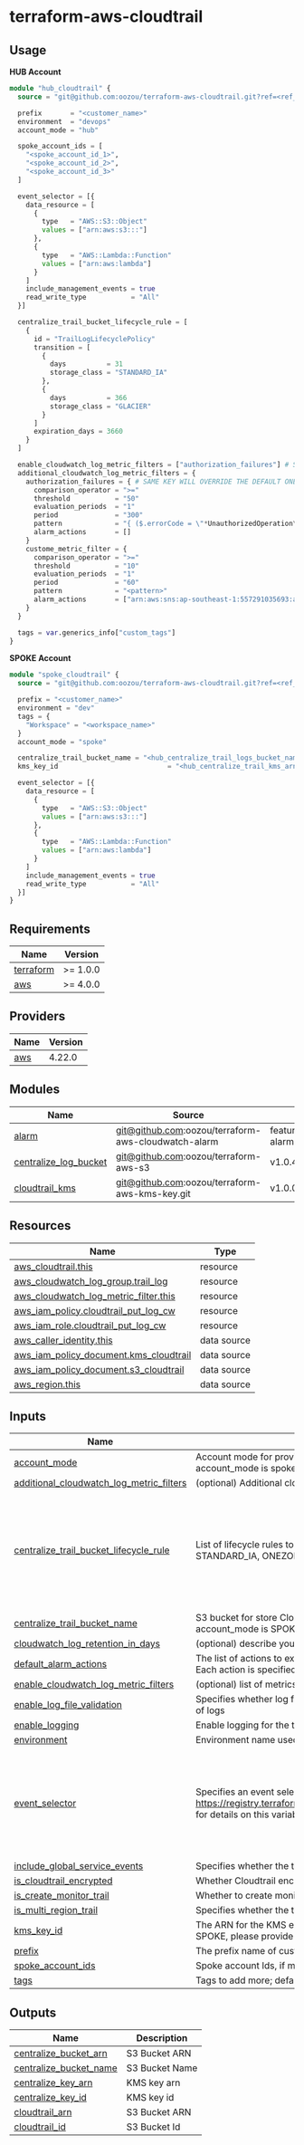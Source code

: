 # terraform-aws-cloudtrail

## Usage

**HUB Account**

```terraform
module "hub_cloudtrail" {
  source = "git@github.com:oozou/terraform-aws-cloudtrail.git?ref=<ref_id>"

  prefix       = "<customer_name>"
  environment  = "devops"
  account_mode = "hub"

  spoke_account_ids = [
    "<spoke_account_id_1>",
    "<spoke_account_id_2>",
    "<spoke_account_id_3>"
  ]

  event_selector = [{
    data_resource = [
      {
        type   = "AWS::S3::Object"
        values = ["arn:aws:s3:::"]
      },
      {
        type   = "AWS::Lambda::Function"
        values = ["arn:aws:lambda"]
      }
    ]
    include_management_events = true
    read_write_type           = "All"
  }]

  centralize_trail_bucket_lifecycle_rule = [
    {
      id = "TrailLogLifecyclePolicy"
      transition = [
        {
          days          = 31
          storage_class = "STANDARD_IA"
        },
        {
          days          = 366
          storage_class = "GLACIER"
        }
      ]
      expiration_days = 3660
    }
  ]

  enable_cloudwatch_log_metric_filters = ["authorization_failures"] # SELECT THE DEFUALT SETTING
  additional_cloudwatch_log_metric_filters = {
    authorization_failures = { # SAME KEY WILL OVERRIDE THE DEFAULT ONE
      comparison_operator = ">="
      threshold           = "50"
      evaluation_periods  = "1"
      period              = "300"
      pattern             = "{ ($.errorCode = \"*UnauthorizedOperation\") || ($.errorCode = \"AccessDenied*\") }"
      alarm_actions       = []
    }
    custome_metric_filter = {
      comparison_operator = ">="
      threshold           = "10"
      evaluation_periods  = "1"
      period              = "60"
      pattern             = "<pattern>"
      alarm_actions       = ["arn:aws:sns:ap-southeast-1:557291035693:alarm"]
    }
  }

  tags = var.generics_info["custom_tags"]
}

```

**SPOKE Account**

```terraform
module "spoke_cloudtrail" {
  source = "git@github.com:oozou/terraform-aws-cloudtrail.git?ref=<ref_id>"

  prefix = "<customer_name>"
  environment = "dev"
  tags = {
    "Workspace" = "<workspace_name>"
  }
  account_mode = "spoke"

  centralize_trail_bucket_name = "<hub_centralize_trail_logs_bucket_name>"
  kms_key_id                           = "<hub_centralize_trail_kms_arn>"

  event_selector = [{
    data_resource = [
      {
        type   = "AWS::S3::Object"
        values = ["arn:aws:s3:::"]
      },
      {
        type   = "AWS::Lambda::Function"
        values = ["arn:aws:lambda"]
      }
    ]
    include_management_events = true
    read_write_type           = "All"
  }]
}
```

<!-- BEGIN_TF_DOCS -->
## Requirements

| Name                                                                      | Version  |
|---------------------------------------------------------------------------|----------|
| <a name="requirement_terraform"></a> [terraform](#requirement\_terraform) | >= 1.0.0 |
| <a name="requirement_aws"></a> [aws](#requirement\_aws)                   | >= 4.0.0 |

## Providers

| Name                                              | Version |
|---------------------------------------------------|---------|
| <a name="provider_aws"></a> [aws](#provider\_aws) | 4.22.0  |

## Modules

| Name                                                                                                    | Source                                              | Version                  |
|---------------------------------------------------------------------------------------------------------|-----------------------------------------------------|--------------------------|
| <a name="module_alarm"></a> [alarm](#module\_alarm)                                                     | git@github.com:oozou/terraform-aws-cloudwatch-alarm | feature/cloudwatch-alarm |
| <a name="module_centralize_log_bucket"></a> [centralize\_log\_bucket](#module\_centralize\_log\_bucket) | git@github.com:oozou/terraform-aws-s3               | v1.0.4                   |
| <a name="module_cloudtrail_kms"></a> [cloudtrail\_kms](#module\_cloudtrail\_kms)                        | git@github.com:oozou/terraform-aws-kms-key.git      | v1.0.0                   |

## Resources

| Name                                                                                                                                              | Type        |
|---------------------------------------------------------------------------------------------------------------------------------------------------|-------------|
| [aws_cloudtrail.this](https://registry.terraform.io/providers/hashicorp/aws/latest/docs/resources/cloudtrail)                                     | resource    |
| [aws_cloudwatch_log_group.trail_log](https://registry.terraform.io/providers/hashicorp/aws/latest/docs/resources/cloudwatch_log_group)            | resource    |
| [aws_cloudwatch_log_metric_filter.this](https://registry.terraform.io/providers/hashicorp/aws/latest/docs/resources/cloudwatch_log_metric_filter) | resource    |
| [aws_iam_policy.cloudtrail_put_log_cw](https://registry.terraform.io/providers/hashicorp/aws/latest/docs/resources/iam_policy)                    | resource    |
| [aws_iam_role.cloudtrail_put_log_cw](https://registry.terraform.io/providers/hashicorp/aws/latest/docs/resources/iam_role)                        | resource    |
| [aws_caller_identity.this](https://registry.terraform.io/providers/hashicorp/aws/latest/docs/data-sources/caller_identity)                        | data source |
| [aws_iam_policy_document.kms_cloudtrail](https://registry.terraform.io/providers/hashicorp/aws/latest/docs/data-sources/iam_policy_document)      | data source |
| [aws_iam_policy_document.s3_cloudtrail](https://registry.terraform.io/providers/hashicorp/aws/latest/docs/data-sources/iam_policy_document)       | data source |
| [aws_region.this](https://registry.terraform.io/providers/hashicorp/aws/latest/docs/data-sources/region)                                          | data source |

## Inputs

| Name                                                                                                                                                               | Description                                                                                                                                                                                          | Type                                                                                                                                                                                                                            | Default | Required |
|--------------------------------------------------------------------------------------------------------------------------------------------------------------------|------------------------------------------------------------------------------------------------------------------------------------------------------------------------------------------------------|---------------------------------------------------------------------------------------------------------------------------------------------------------------------------------------------------------------------------------|---------|:--------:|
| <a name="input_account_mode"></a> [account\_mode](#input\_account\_mode)                                                                                           | Account mode for provision cloudtrail, if account\_mode is hub, will provision S3, KMS, CloudTrail. if account\_mode is spoke, will provision only CloudTrail                                        | `string`                                                                                                                                                                                                                        | n/a     |   yes    |
| <a name="input_additional_cloudwatch_log_metric_filters"></a> [additional\_cloudwatch\_log\_metric\_filters](#input\_additional\_cloudwatch\_log\_metric\_filters) | (optional) Additional cloudwatch log filter                                                                                                                                                          | `any`                                                                                                                                                                                                                           | `{}`    |    no    |
| <a name="input_centralize_trail_bucket_lifecycle_rule"></a> [centralize\_trail\_bucket\_lifecycle\_rule](#input\_centralize\_trail\_bucket\_lifecycle\_rule)       | List of lifecycle rules to transition the data. Leave empty to disable this feature. storage\_class can be STANDARD\_IA, ONEZONE\_IA, INTELLIGENT\_TIERING, GLACIER, or DEEP\_ARCHIVE                | <pre>list(object({<br>    id = string<br><br>    transition = list(object({<br>      days          = number<br>      storage_class = string<br>    }))<br><br>    expiration_days = number<br>  }))</pre>                       | `[]`    |    no    |
| <a name="input_centralize_trail_bucket_name"></a> [centralize\_trail\_bucket\_name](#input\_centralize\_trail\_bucket\_name)                                       | S3 bucket for store Cloudtrail log (long terms), leave this default if account\_mode is hub. If account\_mode is SPOKE, please provide centrailize S3 bucket name (hub).                             | `string`                                                                                                                                                                                                                        | `""`    |    no    |
| <a name="input_cloudwatch_log_retention_in_days"></a> [cloudwatch\_log\_retention\_in\_days](#input\_cloudwatch\_log\_retention\_in\_days)                         | (optional) describe your variable                                                                                                                                                                    | `number`                                                                                                                                                                                                                        | `365`   |    no    |
| <a name="input_default_alarm_actions"></a> [default\_alarm\_actions](#input\_default\_alarm\_actions)                                                              | The list of actions to execute when this alarm transitions into an ALARM state from any other state. Each action is specified as an Amazon Resource Name (ARN).                                      | `list(string)`                                                                                                                                                                                                                  | `[]`    |    no    |
| <a name="input_enable_cloudwatch_log_metric_filters"></a> [enable\_cloudwatch\_log\_metric\_filters](#input\_enable\_cloudwatch\_log\_metric\_filters)             | (optional) list of metrics filter to enable                                                                                                                                                          | `list(string)`                                                                                                                                                                                                                  | `[]`    |    no    |
| <a name="input_enable_log_file_validation"></a> [enable\_log\_file\_validation](#input\_enable\_log\_file\_validation)                                             | Specifies whether log file integrity validation is enabled. Creates signed digest for validated contents of logs                                                                                     | `bool`                                                                                                                                                                                                                          | `true`  |    no    |
| <a name="input_enable_logging"></a> [enable\_logging](#input\_enable\_logging)                                                                                     | Enable logging for the trail                                                                                                                                                                         | `bool`                                                                                                                                                                                                                          | `true`  |    no    |
| <a name="input_environment"></a> [environment](#input\_environment)                                                                                                | Environment name used as environment resources name.                                                                                                                                                 | `string`                                                                                                                                                                                                                        | n/a     |   yes    |
| <a name="input_event_selector"></a> [event\_selector](#input\_event\_selector)                                                                                     | Specifies an event selector for enabling data event logging. See: https://registry.terraform.io/providers/hashicorp/aws/latest/docs/resources/cloudtrail#event_selector for details on this variable | <pre>list(object({<br>    include_management_events = bool<br>    read_write_type           = string<br><br>    data_resource = list(object({<br>      type   = string<br>      values = list(string)<br>    }))<br>  }))</pre> | `[]`    |    no    |
| <a name="input_include_global_service_events"></a> [include\_global\_service\_events](#input\_include\_global\_service\_events)                                    | Specifies whether the trail is publishing events from global services such as IAM to the log files                                                                                                   | `bool`                                                                                                                                                                                                                          | `true`  |    no    |
| <a name="input_is_cloudtrail_encrypted"></a> [is\_cloudtrail\_encrypted](#input\_is\_cloudtrail\_encrypted)                                                        | Whether Cloudtrail encryption enable or not.                                                                                                                                                         | `bool`                                                                                                                                                                                                                          | `true`  |    no    |
| <a name="input_is_create_monitor_trail"></a> [is\_create\_monitor\_trail](#input\_is\_create\_monitor\_trail)                                                      | Whether to create monitor trails.                                                                                                                                                                    | `bool`                                                                                                                                                                                                                          | `true`  |    no    |
| <a name="input_is_multi_region_trail"></a> [is\_multi\_region\_trail](#input\_is\_multi\_region\_trail)                                                            | Specifies whether the trail is created in the current region or in all regions                                                                                                                       | `bool`                                                                                                                                                                                                                          | `true`  |    no    |
| <a name="input_kms_key_id"></a> [kms\_key\_id](#input\_kms\_key\_id)                                                                                               | The ARN for the KMS encryption key. Leave this default if account\_mode is hub. If account\_mode is SPOKE, please provide centrailize kms key arn (hub).                                             | `string`                                                                                                                                                                                                                        | `""`    |    no    |
| <a name="input_prefix"></a> [prefix](#input\_prefix)                                                                                                               | The prefix name of customer to be displayed in AWS console and resource                                                                                                                              | `string`                                                                                                                                                                                                                        | n/a     |   yes    |
| <a name="input_spoke_account_ids"></a> [spoke\_account\_ids](#input\_spoke\_account\_ids)                                                                          | Spoke account Ids, if mode is hub.                                                                                                                                                                   | `list(string)`                                                                                                                                                                                                                  | `[]`    |    no    |
| <a name="input_tags"></a> [tags](#input\_tags)                                                                                                                     | Tags to add more; default tags contian {terraform=true, environment=var.environment}                                                                                                                 | `map(string)`                                                                                                                                                                                                                   | `{}`    |    no    |

## Outputs

| Name                                                                                                       | Description    |
|------------------------------------------------------------------------------------------------------------|----------------|
| <a name="output_centralize_bucket_arn"></a> [centralize\_bucket\_arn](#output\_centralize\_bucket\_arn)    | S3 Bucket ARN  |
| <a name="output_centralize_bucket_name"></a> [centralize\_bucket\_name](#output\_centralize\_bucket\_name) | S3 Bucket Name |
| <a name="output_centralize_key_arn"></a> [centralize\_key\_arn](#output\_centralize\_key\_arn)             | KMS key arn    |
| <a name="output_centralize_key_id"></a> [centralize\_key\_id](#output\_centralize\_key\_id)                | KMS key id     |
| <a name="output_cloudtrail_arn"></a> [cloudtrail\_arn](#output\_cloudtrail\_arn)                           | S3 Bucket ARN  |
| <a name="output_cloudtrail_id"></a> [cloudtrail\_id](#output\_cloudtrail\_id)                              | S3 Bucket Id   |
<!-- END_TF_DOCS -->
